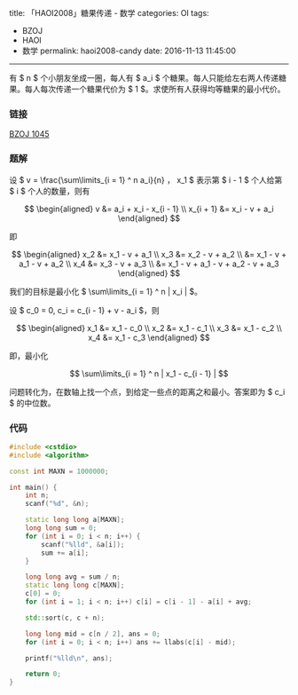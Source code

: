 title: 「HAOI2008」糖果传递 - 数学
categories: OI
tags: 
  - BZOJ
  - HAOI
  - 数学
permalink: haoi2008-candy
date: 2016-11-13 11:45:00
---

有 $ n $ 个小朋友坐成一圈，每人有 $ a_i $ 个糖果。每人只能给左右两人传递糖果。每人每次传递一个糖果代价为 $ 1 $。求使所有人获得均等糖果的最小代价。

<!-- more -->

### 链接
[BZOJ 1045](http://www.lydsy.com/JudgeOnline/problem.php?id=1045)

### 题解
设 $ v = \frac{\sum\limits_{i = 1} ^ n a_i}{n} $，$ x_1 $ 表示第 $ i - 1 $ 个人给第 $ i $ 个人的数量，则有

$$
\begin{aligned}
v &= a_i + x_i - x_{i - 1} \\
x_{i + 1} &= x_i - v + a_i
\end{aligned}
$$

即

$$
\begin{aligned}
x_2 &= x_1 - v + a_1 \\
x_3 &= x_2 - v + a_2 \\
    &= x_1 - v + a_1 - v + a_2 \\
x_4 &= x_3 - v + a_3 \\
    &= x_1 - v + a_1 - v + a_2 - v + a_3
\end{aligned}
$$

我们的目标是最小化 $ \sum\limits_{i = 1} ^ n | x_i | $。

设 $ c_0 = 0, c_i = c_{i - 1} + v - a_i $，则

$$
\begin{aligned}
x_1 &= x_1 - c_0 \\
x_2 &= x_1 - c_1 \\
x_3 &= x_1 - c_2 \\
x_4 &= x_1 - c_3
\end{aligned}
$$

即，最小化

$$ \sum\limits_{i = 1} ^ n | x_1 - c_{i - 1} | $$

问题转化为，在数轴上找一个点，到给定一些点的距离之和最小。答案即为 $ c_i $ 的中位数。

### 代码
```c++
#include <cstdio>
#include <algorithm>

const int MAXN = 1000000;

int main() {
	int n;
	scanf("%d", &n);

	static long long a[MAXN];
	long long sum = 0;
	for (int i = 0; i < n; i++) {
		scanf("%lld", &a[i]);
		sum += a[i];
	}

	long long avg = sum / n;
	static long long c[MAXN];
	c[0] = 0;
	for (int i = 1; i < n; i++) c[i] = c[i - 1] - a[i] + avg;

	std::sort(c, c + n);

	long long mid = c[n / 2], ans = 0;
	for (int i = 0; i < n; i++) ans += llabs(c[i] - mid);

	printf("%lld\n", ans);

	return 0;
}
```